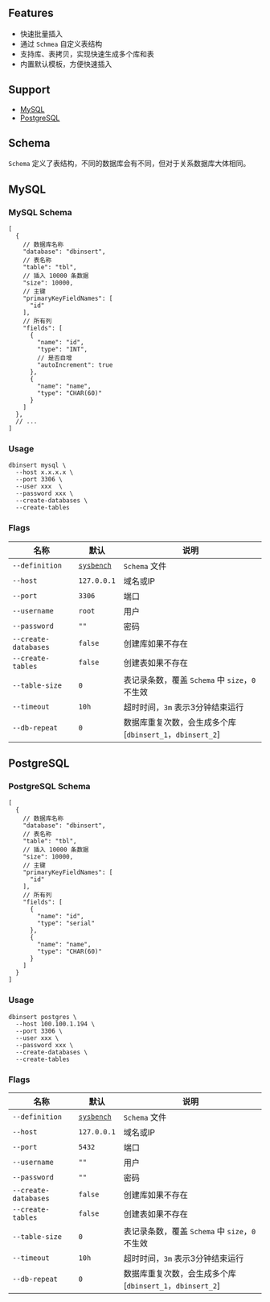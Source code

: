 ## Features

- 快速批量插入
- 通过 `Schmea` 自定义表结构
- 支持库、表拷贝，实现快速生成多个库和表
- 内置默认模板，方便快速插入

## Support

- [MySQL](#MySQL)
- [PostgreSQL](#PostgreSQL)

## Schema

`Schema` 定义了表结构，不同的数据库会有不同，但对于关系数据库大体相同。

## MySQL

### MySQL Schema

```json5
[
  {
    // 数据库名称
    "database": "dbinsert",
    // 表名称
    "table": "tbl",
    // 插入 10000 条数据
    "size": 10000,
    // 主键
    "primaryKeyFieldNames": [
      "id"
    ],
    // 所有列
    "fields": [
      {
        "name": "id",
        "type": "INT",
        // 是否自增
        "autoIncrement": true
      },
      {
        "name": "name",
        "type": "CHAR(60)"
      }
    ]
  },
  // ... 
]
```

### Usage

```shell
dbinsert mysql \
  --host x.x.x.x \ 
  --port 3306 \
  --user xxx  \
  --password xxx \
  --create-databases \
  --create-tables
```

### Flags

| 名称                 | 默认                                                | 说明                                                      |
| -------------------- | --------------------------------------------------- | --------------------------------------------------------- |
| `--definition`       | [`sysbench`](./relation/schema/sysbench_mysql.json) | `Schema` 文件                                             |
| `--host`             | `127.0.0.1`                                         | 域名或IP                                                  |
| `--port`             | `3306`                                              | 端口                                                      |
| `--username`         | `root`                                              | 用户                                                      |
| `--password`         | `""`                                                | 密码                                                      |
| `--create-databases` | `false`                                             | 创建库如果不存在                                          |
| `--create-tables`    | `false`                                             | 创建表如果不存在                                          |
| `--table-size`       | `0`                                                 | 表记录条数，覆盖 `Schema` 中 `size`，`0` 不生效           |
| `--timeout`          | `10h`                                               | 超时时间，`3m` 表示3分钟结束运行                          |
| `--db-repeat`        | `0`                                                 | 数据库重复次数，会生成多个库 [`dbinsert_1`，`dbinsert_2`] |

## PostgreSQL

### PostgreSQL Schema

```json5
[
  {
    // 数据库名称
    "database": "dbinsert",
    // 表名称
    "table": "tbl",
    // 插入 10000 条数据
    "size": 10000,
    // 主键
    "primaryKeyFieldNames": [
      "id"
    ],
    // 所有列
    "fields": [
      {
        "name": "id",
        "type": "serial"
      },
      {
        "name": "name",
        "type": "CHAR(60)"
      }
    ]
  }
]
```

### Usage

```shell
dbinsert postgres \
  --host 100.100.1.194 \ 
  --port 3306 \
  --user xxx \
  --password xxx \
  --create-databases \
  --create-tables
```

### Flags

| 名称                 | 默认                                                   | 说明                                                      |
| -------------------- | ------------------------------------------------------ | --------------------------------------------------------- |
| `--definition`       | [`sysbench`](./relation/schema/sysbench_postgres.json) | `Schema` 文件                                             |
| `--host`             | `127.0.0.1`                                            | 域名或IP                                                  |
| `--port`             | `5432`                                                 | 端口                                                      |
| `--username`         | `""`                                                   | 用户                                                      |
| `--password`         | `""`                                                   | 密码                                                      |
| `--create-databases` | `false`                                                | 创建库如果不存在                                          |
| `--create-tables`    | `false`                                                | 创建表如果不存在                                          |
| `--table-size`       | `0`                                                    | 表记录条数，覆盖 `Schema` 中 `size`，`0` 不生效           |
| `--timeout`          | `10h`                                                  | 超时时间，`3m` 表示3分钟结束运行                          |
| `--db-repeat`        | `0`                                                    | 数据库重复次数，会生成多个库 [`dbinsert_1`，`dbinsert_2`] |

